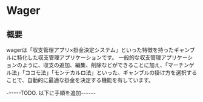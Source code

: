 # Wager
## 概要
wagerは「収支管理アプリ×掛金決定システム」といった特徴を持ったギャンブルに特化した収支管理アプリケーションです。
一般的な収支管理アプリケーションのように、収支の追加、編集、削除などができることに加え、「マーチンゲル法」「ココモ法」「モンテカルロ法」といった、ギャンブルの掛け方を選択することで、自動的に最適な掛金を決定する機能を有しています。

------TODO. 以下に手順を追加------




